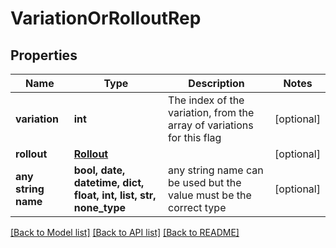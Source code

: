 # VariationOrRolloutRep


## Properties
Name | Type | Description | Notes
------------ | ------------- | ------------- | -------------
**variation** | **int** | The index of the variation, from the array of variations for this flag | [optional] 
**rollout** | [**Rollout**](Rollout.md) |  | [optional] 
**any string name** | **bool, date, datetime, dict, float, int, list, str, none_type** | any string name can be used but the value must be the correct type | [optional]

[[Back to Model list]](../README.md#documentation-for-models) [[Back to API list]](../README.md#documentation-for-api-endpoints) [[Back to README]](../README.md)


